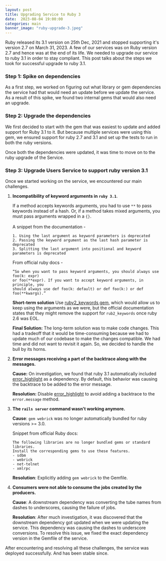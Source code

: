 ```yaml
---
layout: post
title: Upgrading Service to Ruby 3
date:  2023-08-04 19:00:00
categories: main
banner_image: "ruby-upgrade-3.jpeg"
---
```


Ruby released its 3.1 version on 25th Dec, 2021 and stopped supporting it's version 2.7 on March 31, 2023. A few of our services was on Ruby version 2.7 and hence was at the end of its life. We needed to upgrade our service to ruby 3.1 in order to stay compliant. This post talks about the steps we took for successful upgrade to ruby 3.1.    

### Step 1: Spike on dependencies
As a first step, we worked on figuring out what library or gem dependencies the service had that would need an update before we  update the service. As a result of this spike, we found two internal gems that would also need an upgrade.

### Step 2: Upgrade the dependencies
We first decided to start with the gem that was easiest to update and added support for Ruby 3.1 to it. But because multiple services were using this gem, we ensured support for ruby 2.7 and 3.1 and set up the tests to run in both the ruby versions. 

Once both the dependencies were updated, it was time to move on to the ruby upgrade of the Service.

### Step 3: Upgrade Users Service to support ruby version 3.1
Once we started working on the service, we encountered our main challenges.

1. **Incompatibility of keyword arguments in `ruby 3.1`**.

   If a method accepts keywords arguments, you had to use `**` to pass keywords instead of a hash. Or, if a method takes mixed arguments, you must pass arguments wrapped in a `{}`. <br><br>
    A snippet from the documentation -

    ```
   1. Using the last argument as keyword parameters is deprecated
   2. Passing the keyword argument as the last hash parameter is deprecated
   3. Splitting the last argument into positional and keyword parameters is deprecated
    ```

    From official ruby docs -
    ```
    “So when you want to pass keyword arguments, you should always use foo(k: expr) 
    or foo(**expr). If you want to accept keyword arguments, in principle, you 
    should always use def foo(k: default) or def foo(k:) or def foo(**kwargs).”
    ```

    **Short-term solution** Use [ruby2_keywords gem](https://github.com/ruby/ruby2_keywords), which would allow us to keep using the arguments as we were, but the official documentation states that they might remove the support for `rub2_keywords` once ruby 2.6 was EOL.

    **Final Solution:** The long-term solution was to make code changes. This had a tradeoff that it would be time-consuming because we had to update much of our codebase to make the changes compatible. We had time and did not want to revisit it again. So, we decided to handle the bull by its horns. 

2. **Error messages receiving a part of the backtrace along with the messages.**

   **Cause:** On investigation, we found that ruby 3.1 automatically included [error_highlight](https://github.com/ruby/error_highlight) as a dependency. By default, this behavior was causing the backtrace to be added to the error message.

   **Resolution:** Disable [error_highlight](https://github.com/ruby/error_highlight) to avoid adding a backtrace to the `error.message` method.

3. **The `rails server` command wasn't working anymore.**

   **Cause**: `gem webrick` was no longer automatically bundled for ruby versions >= 3.0.

   Snippet from official Ruby docs:
   ```
   The following libraries are no longer bundled gems or standard libraries. 
   Install the corresponding gems to use these features.
   - sdbm
   - webrick
   - net-telnet
   - xmlrpc
   ```

   **Resolution**:  Explicitly adding `gem webrick` to the Gemfile.

4. **Consumers were not able to consume the jobs created by the producers.** 

   **Cause**: A downstream dependency was converting the tube names from dashes to underscores, causing the failure of jobs. 
   
   **Resolution**: After much investigation, it was discovered that the downstream dependency got updated when we were updating the service. This dependency was causing the dashes to underscore conversions. To resolve this issue, we fixed the exact dependency version in the Gemfile of the service. 

After encountering and resolving all these challenges, the service was deployed successfully. And has been stable since. 

